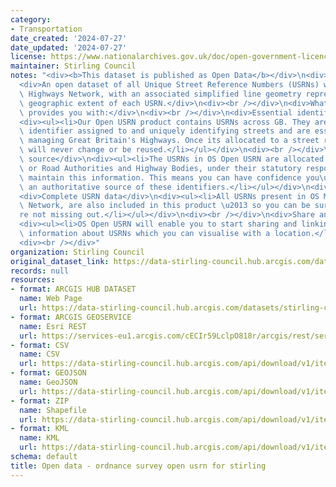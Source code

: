 ```yaml
---
category:
- Transportation
date_created: '2024-07-27'
date_updated: '2024-07-27'
license: https://www.nationalarchives.gov.uk/doc/open-government-licence/version/3/
maintainer: Stirling Council
notes: "<div><b>This dataset is published as Open Data</b></div>\n<div><br /></div>\n\
  <div>An open dataset of all Unique Street Reference Numbers (USRNs) within OS MasterMap\
  \ Highways Network, with an associated simplified line geometry representing the\
  \ geographic extent of each USRN.</div>\n<div><br /></div>\n<div>What OS Open USRN\
  \ provides you with:</div>\n<div><br /></div>\n<div>Essential identifiers for streets</div>\n\
  <div><ul><li>Our Open USRN product contains USRNs across GB. They are the authoritative\
  \ identifier assigned to and uniquely identifying streets and are essential for\
  \ managing Great Britain's Highways. Once its allocated to a street record, a USRN\
  \ will never change or be reused.</li></ul></div>\n<div><br /></div>\n<div>Authoritative\
  \ source</div>\n<div><ul><li>The USRNs in OS Open USRN are allocated by Highway\
  \ or Road Authorities and Highway Bodies, under their statutory responsibility to\
  \ maintain this information. This means you can have confidence you\u2019re accessing\
  \ an authoritative source of these identifiers.</li></ul></div>\n<div><br /></div>\n\
  <div>Complete USRN data</div>\n<div><ul><li>All USRNs present in OS MasterMap Highways\
  \ Network, are also included in this product \u2013 so you can be sure you\u2019\
  re not missing out.</li></ul></div>\n<div><br /></div>\n<div>Share and link data</div>\n\
  <div><ul><li>OS Open USRN will enable you to start sharing and linking together\
  \ information about USRNs which you can visualise with a location.</li></ul></div>\n\
  <div><br /></div>"
organization: Stirling Council
original_dataset_link: https://data-stirling-council.hub.arcgis.com/datasets/stirling-council::open-data-ordnance-survey-open-usrn-for-stirling
records: null
resources:
- format: ARCGIS HUB DATASET
  name: Web Page
  url: https://data-stirling-council.hub.arcgis.com/datasets/stirling-council::open-data-ordnance-survey-open-usrn-for-stirling
- format: ARCGIS GEOSERVICE
  name: Esri REST
  url: https://services-eu1.arcgis.com/cECIr59LclpO818r/arcgis/rest/services/open_data_ordnance_survey_open_usrn_stirling/FeatureServer/0
- format: CSV
  name: CSV
  url: https://data-stirling-council.hub.arcgis.com/api/download/v1/items/1feeba6f00f94efbb49db65e712a6fb4/csv?layers=0
- format: GEOJSON
  name: GeoJSON
  url: https://data-stirling-council.hub.arcgis.com/api/download/v1/items/1feeba6f00f94efbb49db65e712a6fb4/geojson?layers=0
- format: ZIP
  name: Shapefile
  url: https://data-stirling-council.hub.arcgis.com/api/download/v1/items/1feeba6f00f94efbb49db65e712a6fb4/shapefile?layers=0
- format: KML
  name: KML
  url: https://data-stirling-council.hub.arcgis.com/api/download/v1/items/1feeba6f00f94efbb49db65e712a6fb4/kml?layers=0
schema: default
title: Open data - ordnance survey open usrn for stirling
---
```

